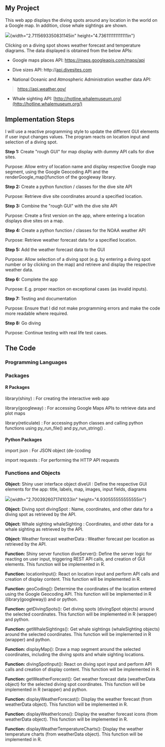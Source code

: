 ## My Project

This web app displays the diving spots around any location in the world on a Google map. In addition, close whale sightings are shown.

![](media/image1.png){width="2.7115693350831145in" height="4.736111111111111in"}

Clicking on a diving spot shows weather forecast and temperature diagrams.
The data displayed is obtained from the below APIs:

-   Google maps places API: https://maps.googleapis.com/maps/api

-   Dive sizes API: http://[api.divesites.com](http://api.divesites.com/)

-   National Oceanic and Atmospheric Administration weather data API:

> <https://api.weather.gov/>

-   Whale sighting API: [http://hotline.whalemuseum.org](http://hotline.whalemuseum.org/)

## Implementation Steps

I will use a reactive programming style to update the different GUI elements if user input changes values. The program reacts on location input and selection of a diving spot.

**Step 1:** Create "rough GUI" for map display with dummy API calls for dive sites.

Purpose: Allow entry of location name and display respective Google map segment, using the Google Geocoding API and the renderGoogle\_map()function of the googleway library.

**Step 2:** Create a python function / classes for the dive site API

Purpose: Retrieve dive site coordinates around a specified location.

**Step 3:** Combine the "rough GUI" with the dive site API

Purpose: Create a first version on the app, where entering a location displays dive sites on a map.

**Step 4:** Create a python function / classes for the NOAA weather API

Purpose: Retrieve weather forecast data for a specified location.

**Step 5:** Add the weather forecast data to the GUI

Purpose: Allow selection of a diving spot (e.g. by entering a diving spot number or by clicking on the map) and retrieve and display the respective weather data.

**Step 6:** Complete the app

Purpose: E.g. proper reaction on exceptional cases (as invalid inputs).

**Step 7:** Testing and documentation

Purpose: Ensure that I did not make programming errors and make the code more readable where required.

**Step 8:** Go diving

Purpose: Continue testing with real life test cases.

## The Code

### Programming Languages

### Packages

#### R Packages

library(shiny) : For creating the interactive web app 

library(googleway) : For accessing Google Maps APIs to retrieve data and plot maps

library(reticulate) : For accessing python classes and calling python functions using py\_run\_file() and py\_run\_string() .

#### Python Packages

import json : For JSON object (de-)coding 

import requests : For performing the HTTP API requests 

### Functions and Objects

**Object:** Shiny user interface object diveUI : Define the respective GUI elements for the app: title, labels, map, images, input fields, diagrams

![](media/image2.png){width="2.7003926071741033in" height="4.930555555555555in"}

**Object:** Diving spot divingSpot : Name, coordinates, and other data for a diving spot as retrieved by the API.

**Object:** Whale sighting whaleSighting : Coordinates, and other data for a whale sighting as retrieved by the API.

**Object:** Weather forecast weatherData : Weather forecast per location as retrieved by the API.

**Function:** Shiny server function diveServer(): Define the server logic for reacting on user input, triggering REST API calls, and creation of GUI elements. This function will be implemented in R.

**Function:** locationInput(): React on location input and perform API calls and creation of display content. This function will be implemented in R.

**Function:** geoCoding(): Determine the coordinates of the location entered using the Google Geocoding API. This function will be implemented in R (library(googleway)) and or python.

**Function:** getDivingSpots(): Get diving spots (divingSpot objects) around the selected coordinates. This function will be implemented in R (wrapper) and python.

**Function:** getWhaleSightings(): Get whale sightings (whaleSighting objects) around the selected coordinates. This function will be implemented in R (wrapper) and python.

**Function:** displayMap(): Draw a map segment around the selected coordinates, including the diving spots and whale sighting locations.

**Function:** divingSpotInput(): React on diving spot input and perform API calls and creation of display content. This function will be implemented in R.

**Function:** getWeatherForecast(): Get weather forecast data (weatherData object) for the selected diving spot coordinates. This function will be implemented in R (wrapper) and python.

**Function:** displayWeatherForecast(): Display the weather forecast (from weatherData object). This function will be implemented in R.

**Function:** displayWeatherIcons(): Display the weather forecast icons (from weatherData object). This function will be implemented in R.

**Function:** displayWeatherTemperatureCharts(): Display the weather temperature charts (from weatherData object). This function will be implemented in R.